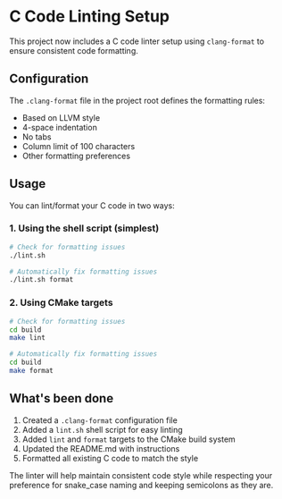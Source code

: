 # C Code Linting Setup

This project now includes a C code linter setup using `clang-format` to ensure consistent code formatting.

## Configuration

The `.clang-format` file in the project root defines the formatting rules:
- Based on LLVM style
- 4-space indentation
- No tabs
- Column limit of 100 characters
- Other formatting preferences

## Usage

You can lint/format your C code in two ways:

### 1. Using the shell script (simplest)

```bash
# Check for formatting issues
./lint.sh

# Automatically fix formatting issues
./lint.sh format
```

### 2. Using CMake targets

```bash
# Check for formatting issues
cd build
make lint

# Automatically fix formatting issues
cd build
make format
```

## What's been done

1. Created a `.clang-format` configuration file
2. Added a `lint.sh` shell script for easy linting
3. Added `lint` and `format` targets to the CMake build system
4. Updated the README.md with instructions
5. Formatted all existing C code to match the style

The linter will help maintain consistent code style while respecting your preference for snake_case naming and keeping semicolons as they are.